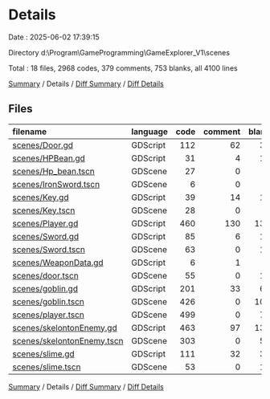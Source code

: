 # Details

Date : 2025-06-02 17:39:15

Directory d:\\Program\\GameProgramming\\GameExplorer_V1\\scenes

Total : 18 files,  2968 codes, 379 comments, 753 blanks, all 4100 lines

[Summary](results.md) / Details / [Diff Summary](diff.md) / [Diff Details](diff-details.md)

## Files
| filename | language | code | comment | blank | total |
| :--- | :--- | ---: | ---: | ---: | ---: |
| [scenes/Door.gd](/scenes/Door.gd) | GDScript | 112 | 62 | 33 | 207 |
| [scenes/HPBean.gd](/scenes/HPBean.gd) | GDScript | 31 | 4 | 13 | 48 |
| [scenes/Hp\_bean.tscn](/scenes/Hp_bean.tscn) | GDScene | 27 | 0 | 9 | 36 |
| [scenes/IronSword.tscn](/scenes/IronSword.tscn) | GDScene | 6 | 0 | 3 | 9 |
| [scenes/Key.gd](/scenes/Key.gd) | GDScript | 39 | 14 | 16 | 69 |
| [scenes/Key.tscn](/scenes/Key.tscn) | GDScene | 28 | 0 | 9 | 37 |
| [scenes/Player.gd](/scenes/Player.gd) | GDScript | 460 | 130 | 139 | 729 |
| [scenes/Sword.gd](/scenes/Sword.gd) | GDScript | 85 | 6 | 17 | 108 |
| [scenes/Sword.tscn](/scenes/Sword.tscn) | GDScene | 63 | 0 | 12 | 75 |
| [scenes/WeaponData.gd](/scenes/WeaponData.gd) | GDScript | 6 | 1 | 1 | 8 |
| [scenes/door.tscn](/scenes/door.tscn) | GDScene | 55 | 0 | 12 | 67 |
| [scenes/goblin.gd](/scenes/goblin.gd) | GDScript | 201 | 33 | 65 | 299 |
| [scenes/goblin.tscn](/scenes/goblin.tscn) | GDScene | 426 | 0 | 104 | 530 |
| [scenes/player.tscn](/scenes/player.tscn) | GDScene | 499 | 0 | 78 | 577 |
| [scenes/skelontonEnemy.gd](/scenes/skelontonEnemy.gd) | GDScript | 463 | 97 | 136 | 696 |
| [scenes/skelontonEnemy.tscn](/scenes/skelontonEnemy.tscn) | GDScene | 303 | 0 | 55 | 358 |
| [scenes/slime.gd](/scenes/slime.gd) | GDScript | 111 | 32 | 37 | 180 |
| [scenes/slime.tscn](/scenes/slime.tscn) | GDScene | 53 | 0 | 14 | 67 |

[Summary](results.md) / Details / [Diff Summary](diff.md) / [Diff Details](diff-details.md)